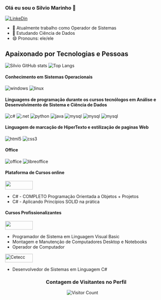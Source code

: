 ### Olá eu sou o Silvio Marinho 👋
[![LinkeDin](https://img.shields.io/badge/LinkedIn-0077B5?style=for-the-badge&logo=linkedin&logoColor=white)](https://www.linkedin.com/in/silvio-marinho-929031158/)

* 🔭 Atualmente trabalho como Operador de Sistemas
* 🌱 Estudando Ciência de Dados
* 😄 Pronouns: ele/ele
## Apaixonado por Tecnologias e Pessoas

![Silvio GitHub stats](https://github-readme-stats.vercel.app/api?username=Silvio-Marinho&show_icons=true&theme=ambient_gradient&count_private=true)
![Top Langs](https://github-readme-stats.vercel.app/api/top-langs/?username=Silvio-Marinho&layout=compact)



#### Conhecimento em Sistemas Operacionais
<div style="display: inline_block">
  <img align="center" alt="windows" src="https://img.shields.io/badge/Windows-0078D6?style=for-the-badge&logo=windows&logoColor=white" />
  <img align="center" alt="linux" src="https://img.shields.io/badge/Linux-FCC624?style=for-the-badge&logo=linux&logoColor=black" />
</div>

#### Linguagens de programação durante os cursos tecnólogos em Análise e Desenvolvimento de Sistema e Ciência de Dados
<div style="display: inline_block">
  <img align="center" alt="c#" src="https://img.shields.io/badge/C%23-239120?style=for-the-badge&logo=c-sharp&logoColor=white" />
  <img align="center" alt=".net" src="https://img.shields.io/badge/.NET-5C2D91?style=for-the-badge&logo=.net&logoColor=white" />
  <img align="center" alt="python" src="https://img.shields.io/badge/Python-3776AB?style=for-the-badge&logo=python&logoColor=white" />
  <img align="center" alt="java" src="https://img.shields.io/badge/Java-ED8B00?style=for-the-badge&logo=openjdk&logoColor=white" />
  <img align="center" alt="mysql" src="https://img.shields.io/badge/Microsoft_SQL_Server-CC2927?style=for-the-badge&logo=microsoft-sql-server&logoColor=white" />
  <img align="center" alt="mysql" src="https://img.shields.io/badge/MySQL-00000F?style=for-the-badge&logo=mysql&logoColor=white" />
  <img align="center" alt="mysql" src="https://img.shields.io/badge/SQLite-07405E?style=for-the-badge&logo=sqlite&logoColor=white" />
</div>

#### Linguagem de marcação de HiperTexto e estilização de paginas Web
<div style="display: inline_block">
  <img align="center" alt="html5" src="https://img.shields.io/badge/HTML5-E34F26?style=for-the-badge&logo=html5&logoColor=white" />
  <img align="center" alt="css3" src="https://img.shields.io/badge/CSS3-1572B6?style=for-the-badge&logo=css3&logoColor=white" />
 </div>

#### Office
<div style="display: inline_block">
  <img align="center" alt="office" src="https://img.shields.io/badge/Microsoft_Office-D83B01?style=for-the-badge&logo=microsoft-office&logoColor=white" />
  <img align="center" alt="libreoffice" src="https://img.shields.io/badge/LibreOffice-18A303?style=for-the-badge&logo=LibreOffice&logoColor=white" />
</div>
 
 #### Plataforma de Cursos online
<div style="display: inline_block">
  <img src="https://res.cloudinary.com/practicaldev/image/fetch/s--8Wgk3ZAc--/c_limit%2Cf_auto%2Cfl_progressive%2Cq_auto%2Cw_880/https://img.shields.io/badge/Udemy-A100FF%3Fstyle%3Dfor-the-badge%26logo%3DUdemy%26logoColor%3Dwhite" loading="lazy" width="90" height="28">
</div>

*  C# - COMPLETO Programação Orientada a Objetos + Projetos
*  C# - Aplicando Princípios SOLID na prática

#### Cursos Profissionalizantes
<div>
  <img width="90" height="28" src="https://salesianossp.org.br/ositaquera/wp-content/uploads/2020/05/LOGO-PARA-CABECALHO-DO-SITE-HORIZON-333.png" class="attachment-full size-full wp-image-5760" alt="" srcset="https://salesianossp.org.br/ositaquera/wp-content/uploads/2020/05/LOGO-PARA-CABECALHO-DO-SITE-HORIZON-333.png 600w, https://salesianossp.org.br/ositaquera/wp-content/uploads/2020/05/LOGO-PARA-CABECALHO-DO-SITE-HORIZON-333-300x89.png 300w, https://salesianossp.org.br/ositaquera/wp-content/uploads/2020/05/LOGO-PARA-CABECALHO-DO-SITE-HORIZON-333-260x77.png 260w, https://salesianossp.org.br/ositaquera/wp-content/uploads/2020/05/LOGO-PARA-CABECALHO-DO-SITE-HORIZON-333-50x15.png 50w, https://salesianossp.org.br/ositaquera/wp-content/uploads/2020/05/LOGO-PARA-CABECALHO-DO-SITE-HORIZON-333-150x44.png 150w" sizes="(max-width:90px) 480px, 600px">
</div>

* Programador de Sistema em Linguagem Visual Basic
* Montagem e Manutenção de Computadores Desktop e Notebooks
* Operador de Computador

<div>
  <img class="img-responsive logo_transparent_static visible" src="https://www.cetecc.org.br/wp-content/uploads/2017/01/LOGO-CETECC-HOME-SITE.jpg" style="width: 90px; height: 28px;" alt="Cetecc">
</div>

* Desenvolvedor de Sistemas em Linguagem C#

  <div align="center">
  <h3><b>Contagem de Visitantes no Perfil</b></h3>
</div>

<div align="center">

  ![Visitor Count](https://profile-counter.glitch.me/Silvio-Marinho/count.svg)

</div>
